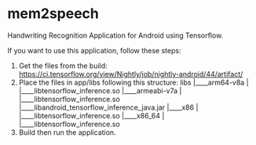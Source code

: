# mem2speech
Handwriting Recognition Application for Android using Tensorflow.

If you want to use this application, follow these steps:
1. Get the files from the build: https://ci.tensorflow.org/view/Nightly/job/nightly-android/44/artifact/
2. Place the files in app/libs following this structure:
libs
|____arm64-v8a
| |____libtensorflow_inference.so
|____armeabi-v7a
| |____libtensorflow_inference.so
|____libandroid_tensorflow_inference_java.jar
|____x86
| |____libtensorflow_inference.so
|____x86_64
| |____libtensorflow_inference.so
3. Build then run the application.
